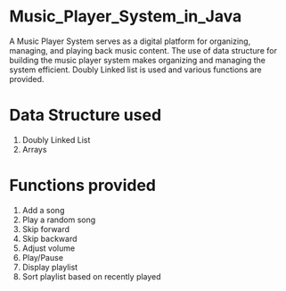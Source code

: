 # Music_Player_System_in_Java
 A Music Player System serves as a digital platform for organizing, managing, and playing back music content. The use of data structure for building the music player system makes organizing and managing the system efficient. Doubly Linked list is used and various functions are provided.

# Data Structure used
1. Doubly Linked List
2. Arrays

# Functions provided
1. Add a song
2. Play a random song
3. Skip forward
4. Skip backward
5. Adjust volume
6. Play/Pause
7. Display playlist
8. Sort playlist based on recently played

